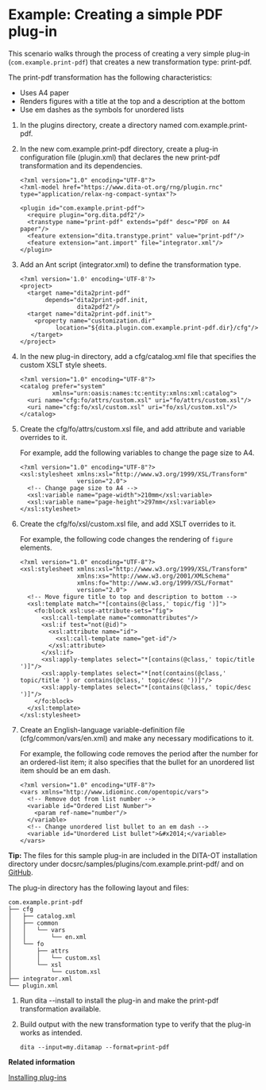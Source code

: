 # Example: Creating a simple PDF plug-in

This scenario walks through the process of creating a very simple plug-in \(`com.example.print-pdf`\) that creates a new transformation type: print-pdf.

The print-pdf transformation has the following characteristics:

-   Uses A4 paper
-   Renders figures with a title at the top and a description at the bottom
-   Use em dashes as the symbols for unordered lists

1.  In the plugins directory, create a directory named com.example.print-pdf.

2.  In the new com.example.print-pdf directory, create a plug-in configuration file \(plugin.xml\) that declares the new print-pdf transformation and its dependencies.

    ```
    <?xml version="1.0" encoding="UTF-8"?>
    <?xml-model href="https://www.dita-ot.org/rng/plugin.rnc" type="application/relax-ng-compact-syntax"?>
    
    <plugin id="com.example.print-pdf">
      <require plugin="org.dita.pdf2"/>
      <transtype name="print-pdf" extends="pdf" desc="PDF on A4 paper"/>
      <feature extension="dita.transtype.print" value="print-pdf"/>
      <feature extension="ant.import" file="integrator.xml"/>
    </plugin>
    ```

3.  Add an Ant script \(integrator.xml\) to define the transformation type.

    ```
    <?xml version='1.0' encoding='UTF-8'?>
    <project>
      <target name="dita2print-pdf"
           depends="dita2print-pdf.init,
                    dita2pdf2"/>
      <target name="dita2print-pdf.init">
        <property name="customization.dir"
              location="${dita.plugin.com.example.print-pdf.dir}/cfg"/>
       </target>
    </project>
    ```

4.  In the new plug-in directory, add a cfg/catalog.xml file that specifies the custom XSLT style sheets.

    ```
    <?xml version="1.0" encoding="UTF-8"?>
    <catalog prefer="system"
             xmlns="urn:oasis:names:tc:entity:xmlns:xml:catalog">
      <uri name="cfg:fo/attrs/custom.xsl" uri="fo/attrs/custom.xsl"/>
      <uri name="cfg:fo/xsl/custom.xsl" uri="fo/xsl/custom.xsl"/>
    </catalog>
    ```

5.  Create the cfg/fo/attrs/custom.xsl file, and add attribute and variable overrides to it.

    For example, add the following variables to change the page size to A4.

    ```
    <?xml version="1.0" encoding="UTF-8"?>
    <xsl:stylesheet xmlns:xsl="http://www.w3.org/1999/XSL/Transform"
                    version="2.0">
      <!-- Change page size to A4 -->
      <xsl:variable name="page-width">210mm</xsl:variable>
      <xsl:variable name="page-height">297mm</xsl:variable>
    </xsl:stylesheet>
    ```

6.  Create the cfg/fo/xsl/custom.xsl file, and add XSLT overrides to it.

    For example, the following code changes the rendering of `figure` elements.

    ```
    <?xml version="1.0" encoding="UTF-8"?>
    <xsl:stylesheet xmlns:xsl="http://www.w3.org/1999/XSL/Transform"
                    xmlns:xs="http://www.w3.org/2001/XMLSchema"
                    xmlns:fo="http://www.w3.org/1999/XSL/Format"
                    version="2.0">
      <!-- Move figure title to top and description to bottom -->
      <xsl:template match="*[contains(@class,' topic/fig ')]">
        <fo:block xsl:use-attribute-sets="fig">
          <xsl:call-template name="commonattributes"/>
          <xsl:if test="not(@id)">
            <xsl:attribute name="id">
              <xsl:call-template name="get-id"/>
            </xsl:attribute>
          </xsl:if>
          <xsl:apply-templates select="*[contains(@class,' topic/title ')]"/>
          <xsl:apply-templates select="*[not(contains(@class,' topic/title ') or contains(@class,' topic/desc '))]"/>
          <xsl:apply-templates select="*[contains(@class,' topic/desc ')]"/>
        </fo:block>
      </xsl:template>
    </xsl:stylesheet>
    ```

7.  Create an English-language variable-definition file \(cfg/common/vars/en.xml\) and make any necessary modifications to it.

    For example, the following code removes the period after the number for an ordered-list item; it also specifies that the bullet for an unordered list item should be an em dash.

    ```
    <?xml version="1.0" encoding="UTF-8"?>
    <vars xmlns="http://www.idiominc.com/opentopic/vars">
      <!-- Remove dot from list number -->
      <variable id="Ordered List Number">
        <param ref-name="number"/>
      </variable>
      <!-- Change unordered list bullet to an em dash -->
      <variable id="Unordered List bullet">&#x2014;</variable>
    </vars>
    ```


**Tip:** The files for this sample plug-in are included in the DITA-OT installation directory under docsrc/samples/plugins/com.example.print-pdf/ and on [GitHub](https://github.com/dita-ot/docs/tree/develop/samples/plugins/com.example.print-pdf).

The plug-in directory has the following layout and files:

```
com.example.print-pdf
├── cfg
│   ├── catalog.xml
│   ├── common
│   │   └── vars
│   │       └── en.xml
│   └── fo
│       ├── attrs
│       │   └── custom.xsl
│       └── xsl
│           └── custom.xsl
├── integrator.xml
└── plugin.xml
```

1.  Run dita --install to install the plug-in and make the print-pdf transformation available.
2.  Build output with the new transformation type to verify that the plug-in works as intended.

    ```
    dita --input=my.ditamap --format=print-pdf
    ```


**Related information**  


[Installing plug-ins](../topics/plugins-installing.md)


